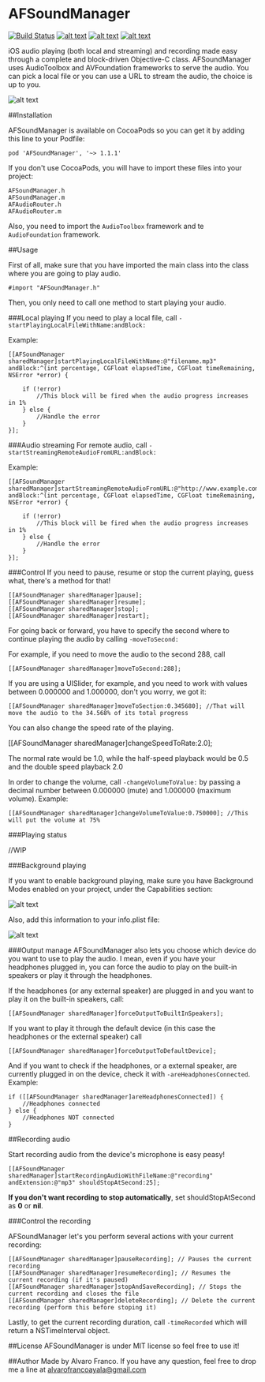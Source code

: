 AFSoundManager
==============

[![Build Status](https://travis-ci.org/AlvaroFranco/AFSoundManager.svg?branch=master)](https://travis-ci.org/AlvaroFranco/AFSoundManager)
[![alt text](https://cocoapod-badges.herokuapp.com/v/AFSoundManager/badge.png "")]()
[![alt text](https://cocoapod-badges.herokuapp.com/p/AFSoundManager/badge.png "")]()
[![alt text](https://camo.githubusercontent.com/f513623dcee61532125032bbf1ddffda06ba17c7/68747470733a2f2f676f2d736869656c64732e6865726f6b756170702e636f6d2f6c6963656e73652d4d49542d626c75652e706e67 "")]()

iOS audio playing (both local and streaming) and recording made easy through a complete and block-driven Objective-C class. AFSoundManager uses AudioToolbox and AVFoundation frameworks to serve the audio. You can pick a local file or you can use a URL to stream the audio, the choice is up to you.

![alt text](https://raw.github.com/AlvaroFranco/AFSoundManager/master/preview.png "Preview")

##Installation

AFSoundManager is available on CocoaPods so you can get it by adding this line to your Podfile:

	pod 'AFSoundManager', '~> 1.1.1'

If you don't use CocoaPods, you will have to import these files into your project:

	AFSoundManager.h
	AFSoundManager.m
	AFAudioRouter.h
	AFAudioRouter.m

Also, you need to import the ```AudioToolbox``` framework and te ```AudioFoundation``` framework.

##Usage

First of all, make sure that you have imported the main class into the class where you are going to play audio.

	#import "AFSoundManager.h"

Then, you only need to call one method to start playing your audio.

###Local playing
If you need to play a local file, call ```-startPlayingLocalFileWithName:andBlock:```

Example:

	[[AFSoundManager sharedManager]startPlayingLocalFileWithName:@"filename.mp3" andBlock:^(int percentage, CGFloat elapsedTime, CGFloat timeRemaining, NSError *error) {

        if (!error)
        	//This block will be fired when the audio progress increases in 1%
        } else {
        	//Handle the error
        }
    }];

###Audio streaming
For remote audio, call ```-startStreamingRemoteAudioFromURL:andBlock:```

Example:

	[[AFSoundManager sharedManager]startStreamingRemoteAudioFromURL:@"http://www.example.com/audio/file.mp3" andBlock:^(int percentage, CGFloat elapsedTime, CGFloat timeRemaining, NSError *error) {

        if (!error)
        	//This block will be fired when the audio progress increases in 1%
        } else {
        	//Handle the error
        }
    }];

###Control
If you need to pause, resume or stop the current playing, guess what, there's a method for that!

	[[AFSoundManager sharedManager]pause];
	[[AFSoundManager sharedManager]resume];
	[[AFSoundManager sharedManager]stop];
	[[AFSoundManager sharedManager]restart];

For going back or forward, you have to specify the second where to continue playing the audio by calling ```-moveToSecond:```

For example, if you need to move the audio to the second 288, call

	[[AFSoundManager sharedManager]moveToSecond:288];

If you are using a UISlider, for example, and you need to work with values between 0.000000 and 1.000000, don't you worry, we got it:

	[[AFSoundManager sharedManager]moveToSection:0.345680]; //That will move the audio to the 34.568% of its total progress

You can also change the speed rate of the playing.

   [[AFSoundManager sharedManager]changeSpeedToRate:2.0];

The normal rate would be 1.0, while the half-speed playback would be 0.5 and the double speed playback 2.0

In order to change the volume, call ```-changeVolumeToValue:``` by passing a decimal number between 0.000000 (mute) and 1.000000 (maximum volume). Example:

	[[AFSoundManager sharedManager]changeVolumeToValue:0.750000]; //This will put the volume at 75%

###Playing status

//WIP

###Background playing

If you want to enable background playing, make sure you have Background Modes enabled on your project, under the Capabilities section:

![alt text](https://raw.github.com/AlvaroFranco/AFSoundManager/master/background.png "")

Also, add this information to your info.plist file:

![alt text](https://raw.github.com/AlvaroFranco/AFSoundManager/master/plist.png "")

###Output manage
AFSoundManager also lets you choose which device do you want to use to play the audio. I mean, even if you have your headphones plugged in, you can force the audio to play on the built-in speakers or play it through the headphones.

If the headphones (or any external speaker) are plugged in and you want to play it on the built-in speakers, call:

	[[AFSoundManager sharedManager]forceOutputToBuiltInSpeakers];

If you want to play it through the default device (in this case the headphones or the external speaker) call

	[[AFSoundManager sharedManager]forceOutputToDefaultDevice];

And if you want to check if the headphones, or a external speaker, are currently plugged in on the device, check it with ```-areHeadphonesConnected```. Example:

	if ([[AFSoundManager sharedManager]areHeadphonesConnected]) {
		//Headphones connected
	} else {
		//Headphones NOT connected
	}

##Recording audio

Start recording audio from the device's microphone is easy peasy!

	[[AFSoundManager sharedManager]startRecordingAudioWithFileName:@"recording" andExtension:@"mp3" shouldStopAtSecond:25];

**If you don't want recording to stop automatically**, set shouldStopAtSecond as **0** or **nil**.

###Control the recording

AFSoundManager let's you perform several actions with your current recording:

	[[AFSoundManager sharedManager]pauseRecording]; // Pauses the current recording
    [[AFSoundManager sharedManager]resumeRecording]; // Resumes the current recording (if it's paused)
    [[AFSoundManager sharedManager]stopAndSaveRecording]; // Stops the current recording and closes the file
    [[AFSoundManager sharedManager]deleteRecording]; // Delete the current recording (perform this before stoping it)

Lastly, to get the current recording duration, call ```-timeRecorded``` which will return a NSTimeInterval object.

##License
AFSoundManager is under MIT license so feel free to use it!

##Author
Made by Alvaro Franco. If you have any question, feel free to drop me a line at [alvarofrancoayala@gmail.com](mailto:alvarofrancoayala@gmail.com)